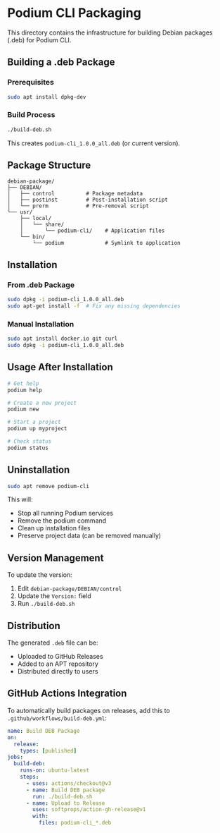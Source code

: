 # Podium CLI Packaging

This directory contains the infrastructure for building Debian packages (.deb) for Podium CLI.

## Building a .deb Package

### Prerequisites
```bash
sudo apt install dpkg-dev
```

### Build Process
```bash
./build-deb.sh
```

This creates `podium-cli_1.0.0_all.deb` (or current version).

## Package Structure

```
debian-package/
├── DEBIAN/
│   ├── control          # Package metadata
│   ├── postinst         # Post-installation script
│   └── prerm            # Pre-removal script
└── usr/
    ├── local/
    │   └── share/
    │       └── podium-cli/    # Application files
    └── bin/
        └── podium             # Symlink to application
```

## Installation

### From .deb Package
```bash
sudo dpkg -i podium-cli_1.0.0_all.deb
sudo apt-get install -f  # Fix any missing dependencies
```

### Manual Installation
```bash
sudo apt install docker.io git curl
sudo dpkg -i podium-cli_1.0.0_all.deb
```

## Usage After Installation

```bash
# Get help
podium help

# Create a new project
podium new

# Start a project
podium up myproject

# Check status
podium status
```

## Uninstallation

```bash
sudo apt remove podium-cli
```

This will:
- Stop all running Podium services
- Remove the podium command
- Clean up installation files
- Preserve project data (can be removed manually)

## Version Management

To update the version:
1. Edit `debian-package/DEBIAN/control`
2. Update the `Version:` field
3. Run `./build-deb.sh`

## Distribution

The generated `.deb` file can be:
- Uploaded to GitHub Releases
- Added to an APT repository
- Distributed directly to users

## GitHub Actions Integration

To automatically build packages on releases, add this to `.github/workflows/build-deb.yml`:

```yaml
name: Build DEB Package
on:
  release:
    types: [published]
jobs:
  build-deb:
    runs-on: ubuntu-latest
    steps:
      - uses: actions/checkout@v3
      - name: Build DEB package
        run: ./build-deb.sh
      - name: Upload to Release
        uses: softprops/action-gh-release@v1
        with:
          files: podium-cli_*.deb
```
